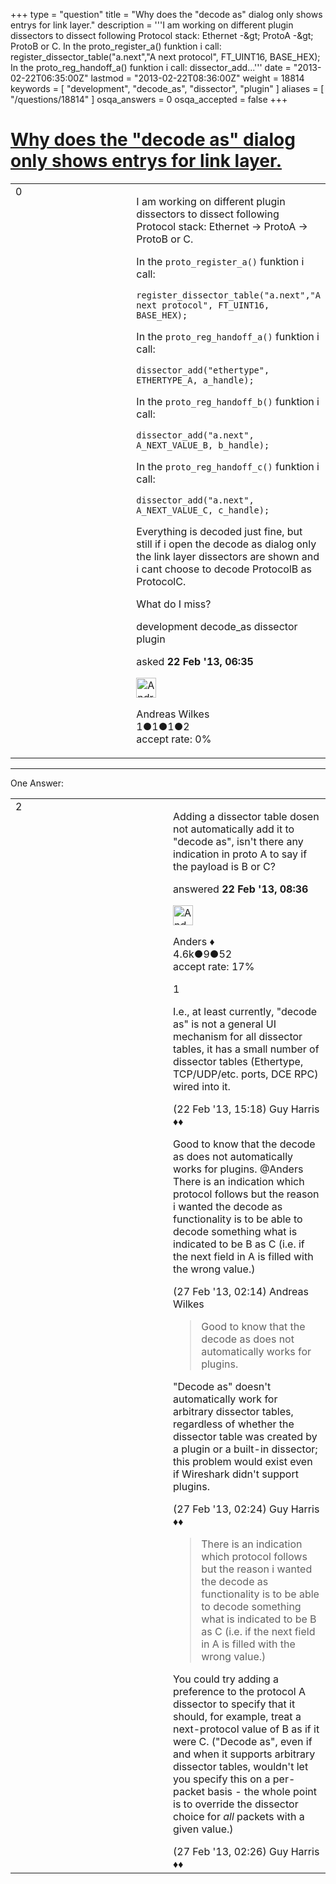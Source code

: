 +++
type = "question"
title = "Why does the &quot;decode as&quot; dialog only shows entrys for link layer."
description = '''I am working on different plugin dissectors to dissect following Protocol stack: Ethernet -&amp;gt; ProtoA -&amp;gt; ProtoB or C. In the proto_register_a() funktion i call:  register_dissector_table(&quot;a.next&quot;,&quot;A next protocol&quot;, FT_UINT16, BASE_HEX); In the proto_reg_handoff_a() funktion i call: dissector_add...'''
date = "2013-02-22T06:35:00Z"
lastmod = "2013-02-22T08:36:00Z"
weight = 18814
keywords = [ "development", "decode_as", "dissector", "plugin" ]
aliases = [ "/questions/18814" ]
osqa_answers = 0
osqa_accepted = false
+++

<div class="headNormal">

# [Why does the "decode as" dialog only shows entrys for link layer.](/questions/18814/why-does-the-decode-as-dialog-only-shows-entrys-for-link-layer)

</div>

<div id="main-body">

<div id="askform">

<table id="question-table" style="width:100%;"><colgroup><col style="width: 50%" /><col style="width: 50%" /></colgroup><tbody><tr class="odd"><td style="width: 30px; vertical-align: top"><div class="vote-buttons"><div id="post-18814-score" class="post-score" title="current number of votes">0</div><div id="favorite-count" class="favorite-count"></div></div></td><td><div id="item-right"><div class="question-body"><p>I am working on different plugin dissectors to dissect following Protocol stack: Ethernet -&gt; ProtoA -&gt; ProtoB or C.</p><p>In the <code>proto_register_a()</code> funktion i call:</p><p><code>register_dissector_table("a.next","A next protocol", FT_UINT16, BASE_HEX);</code></p><p>In the <code>proto_reg_handoff_a()</code> funktion i call:</p><p><code>dissector_add("ethertype", ETHERTYPE_A, a_handle);</code></p><p>In the <code>proto_reg_handoff_b()</code> funktion i call:</p><p><code>dissector_add("a.next", A_NEXT_VALUE_B, b_handle);</code></p><p>In the <code>proto_reg_handoff_c()</code> funktion i call:</p><p><code>dissector_add("a.next", A_NEXT_VALUE_C, c_handle);</code></p><p>Everything is decoded just fine, but still if i open the decode as dialog only the link layer dissectors are shown and i cant choose to decode ProtocolB as ProtocolC.</p><p>What do I miss?</p></div><div id="question-tags" class="tags-container tags">development decode_as dissector plugin</div><div id="question-controls" class="post-controls"></div><div class="post-update-info-container"><div class="post-update-info post-update-info-user"><p>asked <strong>22 Feb '13, 06:35</strong></p><img src="https://secure.gravatar.com/avatar/185083c8db06582884d278234f8997df?s=32&amp;d=identicon&amp;r=g" class="gravatar" width="32" height="32" alt="Andreas%20Wilkes&#39;s gravatar image" /><p>Andreas Wilkes<br />
<span class="score" title="1 reputation points">1</span><span title="1 badges"><span class="badge1">●</span><span class="badgecount">1</span></span><span title="1 badges"><span class="silver">●</span><span class="badgecount">1</span></span><span title="2 badges"><span class="bronze">●</span><span class="badgecount">2</span></span><br />
<span class="accept_rate" title="Rate of the user&#39;s accepted answers">accept rate:</span> <span title="Andreas Wilkes has no accepted answers">0%</span></p></div></div><div id="comments-container-18814" class="comments-container"></div><div id="comment-tools-18814" class="comment-tools"></div><div class="clear"></div><div id="comment-18814-form-container" class="comment-form-container"></div><div class="clear"></div></div></td></tr></tbody></table>

------------------------------------------------------------------------

<div class="tabBar">

<span id="sort-top"></span>

<div class="headQuestions">

One Answer:

</div>

</div>

<span id="18815"></span>

<div id="answer-container-18815" class="answer">

<table style="width:100%;"><colgroup><col style="width: 50%" /><col style="width: 50%" /></colgroup><tbody><tr class="odd"><td style="width: 30px; vertical-align: top"><div class="vote-buttons"><div id="post-18815-score" class="post-score" title="current number of votes">2</div></div></td><td><div class="item-right"><div class="answer-body"><p>Adding a dissector table dosen not automatically add it to "decode as", isn't there any indication in proto A to say if the payload is B or C?</p></div><div class="answer-controls post-controls"></div><div class="post-update-info-container"><div class="post-update-info post-update-info-user"><p>answered <strong>22 Feb '13, 08:36</strong></p><img src="https://secure.gravatar.com/avatar/2d3d425a7a829209431fb38d326b53af?s=32&amp;d=identicon&amp;r=g" class="gravatar" width="32" height="32" alt="Anders&#39;s gravatar image" /><p>Anders ♦<br />
<span class="score" title="4578 reputation points"><span>4.6k</span></span><span title="9 badges"><span class="silver">●</span><span class="badgecount">9</span></span><span title="52 badges"><span class="bronze">●</span><span class="badgecount">52</span></span><br />
<span class="accept_rate" title="Rate of the user&#39;s accepted answers">accept rate:</span> <span title="Anders has 56 accepted answers">17%</span></p></div></div><div id="comments-container-18815" class="comments-container"><span id="18826"></span><div id="comment-18826" class="comment"><div id="post-18826-score" class="comment-score">1</div><div class="comment-text"><p>I.e., at least currently, "decode as" is not a general UI mechanism for all dissector tables, it has a small number of dissector tables (Ethertype, TCP/UDP/etc. ports, DCE RPC) wired into it.</p></div><div id="comment-18826-info" class="comment-info"><span class="comment-age">(22 Feb '13, 15:18)</span> Guy Harris ♦♦</div></div><span id="18919"></span><div id="comment-18919" class="comment"><div id="post-18919-score" class="comment-score"></div><div class="comment-text"><p>Good to know that the decode as does not automatically works for plugins. @Anders There is an indication which protocol follows but the reason i wanted the decode as functionality is to be able to decode something what is indicated to be B as C (i.e. if the next field in A is filled with the wrong value.)</p></div><div id="comment-18919-info" class="comment-info"><span class="comment-age">(27 Feb '13, 02:14)</span> Andreas Wilkes</div></div><span id="18920"></span><div id="comment-18920" class="comment"><div id="post-18920-score" class="comment-score"></div><div class="comment-text"><blockquote><p>Good to know that the decode as does not automatically works for plugins.</p></blockquote><p>"Decode as" doesn't automatically work for arbitrary dissector tables, regardless of whether the dissector table was created by a plugin or a built-in dissector; this problem would exist even if Wireshark didn't support plugins.</p></div><div id="comment-18920-info" class="comment-info"><span class="comment-age">(27 Feb '13, 02:24)</span> Guy Harris ♦♦</div></div><span id="18921"></span><div id="comment-18921" class="comment"><div id="post-18921-score" class="comment-score"></div><div class="comment-text"><blockquote><p>There is an indication which protocol follows but the reason i wanted the decode as functionality is to be able to decode something what is indicated to be B as C (i.e. if the next field in A is filled with the wrong value.)</p></blockquote><p>You could try adding a preference to the protocol A dissector to specify that it should, for example, treat a next-protocol value of B as if it were C. ("Decode as", even if and when it supports arbitrary dissector tables, wouldn't let you specify this on a per-packet basis - the whole point is to override the dissector choice for <em>all</em> packets with a given value.)</p></div><div id="comment-18921-info" class="comment-info"><span class="comment-age">(27 Feb '13, 02:26)</span> Guy Harris ♦♦</div></div></div><div id="comment-tools-18815" class="comment-tools"></div><div class="clear"></div><div id="comment-18815-form-container" class="comment-form-container"></div><div class="clear"></div></div></td></tr></tbody></table>

</div>

<div class="paginator-container-left">

</div>

</div>

</div>


